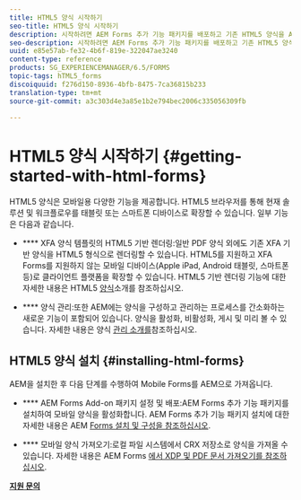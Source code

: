 ```yaml
---
title: HTML5 양식 시작하기
seo-title: HTML5 양식 시작하기
description: 시작하려면 AEM Forms 추가 기능 패키지를 배포하고 기존 HTML5 양식을 AEM에 가져옵니다.
seo-description: 시작하려면 AEM Forms 추가 기능 패키지를 배포하고 기존 HTML5 양식을 AEM에 가져옵니다.
uuid: e85e57ab-fe32-4b6f-819e-322047ae3240
content-type: reference
products: SG_EXPERIENCEMANAGER/6.5/FORMS
topic-tags: hTML5_forms
discoiquuid: f276d150-8936-4bfb-8475-7ca36815b233
translation-type: tm+mt
source-git-commit: a3c303d4e3a85e1b2e794bec2006c335056309fb

---
```



# HTML5 양식 시작하기 {#getting-started-with-html-forms}

HTML5 양식은 모바일용 다양한 기능을 제공합니다. HTML5 브라우저를 통해 현재 솔루션 및 워크플로우를 태블릿 또는 스마트폰 디바이스로 확장할 수 있습니다. 일부 기능은 다음과 같습니다.

* **** XFA 양식 템플릿의 HTML5 기반 렌더링:일반 PDF 양식 외에도 기존 XFA 기반 양식을 HTML5 형식으로 렌더링할 수 있습니다. HTML5를 지원하고 XFA Forms를 지원하지 않는 모바일 디바이스(Apple iPad, Android 태블릿, 스마트폰 등)로 클라이언트 플랫폼을 확장할 수 있습니다. HTML5 기반 렌더링 기능에 대한 자세한 내용은 HTML5 [양식](/help/forms/using/introduction.md)소개를 참조하십시오.

* **** 양식 관리:또한 AEM에는 양식을 구성하고 관리하는 프로세스를 간소화하는 새로운 기능이 포함되어 있습니다. 양식을 활성화, 비활성화, 게시 및 미리 볼 수 있습니다. 자세한 내용은 양식 [관리 소개를](/help/forms/using/introduction-managing-forms.md)참조하십시오.

## HTML5 양식 설치 {#installing-html-forms}

AEM을 설치한 후 다음 단계를 수행하여 Mobile Forms를 AEM으로 가져옵니다.

* **** AEM Forms Add-on 패키지 설정 및 배포:AEM Forms 추가 기능 패키지를 설치하여 모바일 양식을 활성화합니다. AEM Forms 추가 기능 패키지 설치에 대한 자세한 내용은 AEM [Forms 설치 및 구성을 참조하십시오](/help/forms/using/installing-configuring-aem-forms-osgi.md).

* **** 모바일 양식 가져오기:로컬 파일 시스템에서 CRX 저장소로 양식을 가져올 수 있습니다. 자세한 내용은 AEM Forms [에서 XDP 및 PDF 문서 가져오기를 참조하십시오](/help/forms/using/get-xdp-pdf-documents-aem.md).

**[지원 문의](https://www.adobe.com/account/sign-in.supportportal.html)**

